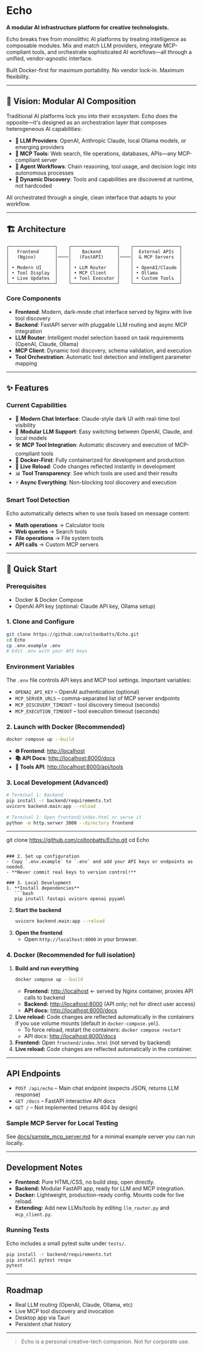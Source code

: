 # Echo

**A modular AI infrastructure platform for creative technologists.**

Echo breaks free from monolithic AI platforms by treating intelligence as composable modules. Mix and match LLM providers, integrate MCP-compliant tools, and orchestrate sophisticated AI workflows—all through a unified, vendor-agnostic interface.

Built Docker-first for maximum portability. No vendor lock-in. Maximum flexibility.

---

## 🎯 Vision: Modular AI Composition

Traditional AI platforms lock you into their ecosystem. Echo does the opposite—it's designed as an orchestration layer that composes heterogeneous AI capabilities:

- **🧠 LLM Providers**: OpenAI, Anthropic Claude, local Ollama models, or emerging providers
- **🔧 MCP Tools**: Web search, file operations, databases, APIs—any MCP-compliant server
- **🤖 Agent Workflows**: Chain reasoning, tool usage, and decision logic into autonomous processes
- **🔄 Dynamic Discovery**: Tools and capabilities are discovered at runtime, not hardcoded

All orchestrated through a single, clean interface that adapts to your workflow.

---

## 🏗️ Architecture

```
┌─────────────────┐    ┌─────────────────┐    ┌─────────────────┐
│   Frontend      │    │    Backend      │    │  External APIs  │
│   (Nginx)       │────│   (FastAPI)     │────│  & MCP Servers  │
│                 │    │                 │    │                 │
│ • Modern UI     │    │ • LLM Router    │    │ • OpenAI/Claude │
│ • Tool Display  │    │ • MCP Client    │    │ • Ollama        │
│ • Live Updates  │    │ • Tool Executor │    │ • Custom Tools  │
└─────────────────┘    └─────────────────┘    └─────────────────┘
```

### Core Components

- **Frontend**: Modern, dark-mode chat interface served by Nginx with live tool discovery
- **Backend**: FastAPI server with pluggable LLM routing and async MCP integration
- **LLM Router**: Intelligent model selection based on task requirements (OpenAI, Claude, Ollama)
- **MCP Client**: Dynamic tool discovery, schema validation, and execution
- **Tool Orchestration**: Automatic tool detection and intelligent parameter mapping

---

## ✨ Features

### Current Capabilities
- 🎨 **Modern Chat Interface**: Claude-style dark UI with real-time tool visibility
- 🔌 **Modular LLM Support**: Easy switching between OpenAI, Claude, and local models
- 🛠️ **MCP Tool Integration**: Automatic discovery and execution of MCP-compliant tools
- 🐳 **Docker-First**: Fully containerized for development and production
- 🔄 **Live Reload**: Code changes reflected instantly in development
- 📊 **Tool Transparency**: See which tools are used and their results
- ⚡ **Async Everything**: Non-blocking tool discovery and execution

### Smart Tool Detection
Echo automatically detects when to use tools based on message content:
- **Math operations** → Calculator tools
- **Web queries** → Search tools
- **File operations** → File system tools
- **API calls** → Custom MCP servers

---

## 🚀 Quick Start

### Prerequisites
- Docker & Docker Compose
- OpenAI API key (optional: Claude API key, Ollama setup)

### 1. Clone and Configure
```bash
git clone https://github.com/coltonbatts/Echo.git
cd Echo
cp .env.example .env
# Edit .env with your API keys
```

### Environment Variables
The `.env` file controls API keys and MCP tool settings. Important variables:

- `OPENAI_API_KEY` – OpenAI authentication (optional)
- `MCP_SERVER_URLS` – comma-separated list of MCP server endpoints
- `MCP_DISCOVERY_TIMEOUT` – tool discovery timeout (seconds)
- `MCP_EXECUTION_TIMEOUT` – tool execution timeout (seconds)

### 2. Launch with Docker (Recommended)
```bash
docker compose up --build
```

- **🌐 Frontend**: [http://localhost](http://localhost)
- **📚 API Docs**: [http://localhost:8000/docs](http://localhost:8000/docs)
- **🔧 Tools API**: [http://localhost:8000/api/tools](http://localhost:8000/api/tools)

### 3. Local Development (Advanced)
```bash
# Terminal 1: Backend
pip install -r backend/requirements.txt
uvicorn backend.main:app --reload

# Terminal 2: Open frontend/index.html or serve it
python -m http.server 3000 --directory frontend
```

---
git clone https://github.com/coltonbatts/Echo.git
cd Echo
```

### 2. Set up configuration
- Copy `.env.example` to `.env` and add your API keys or endpoints as needed.
- **Never commit real keys to version control!**

### 3. Local Development
1. **Install dependencies**
   ```bash
   pip install fastapi uvicorn openai pyyaml
   ```
2. **Start the backend**
   ```bash
   uvicorn backend.main:app --reload
   ```
3. **Open the frontend**
   - Open `http://localhost:8000` in your browser.

### 4. Docker (Recommended for full isolation)
1. **Build and run everything**
    ```bash
    docker compose up --build
    ```
    - **Frontend:** [http://localhost](http://localhost) ← served by Nginx container, proxies API calls to backend
    - **Backend:** [http://localhost:8000](http://localhost:8000) (API only; not for direct user access)
    - **API docs:** [http://localhost:8000/docs](http://localhost:8000/docs)
2. **Live reload:** Code changes are reflected automatically in the containers if you use volume mounts (default in `docker-compose.yml`).
    - To force reload, restart the containers: `docker compose restart`
   - API docs: [http://localhost:8000/docs](http://localhost:8000/docs)
2. **Frontend:** Open `frontend/index.html` (not served by backend)
3. **Live reload:** Code changes are reflected automatically in the container.

---

## API Endpoints
- `POST /api/echo` – Main chat endpoint (expects JSON, returns LLM response)
- `GET /docs` – FastAPI interactive API docs
- `GET /` – Not implemented (returns 404 by design)

### Sample MCP Server for Local Testing
See [docs/sample_mcp_server.md](docs/sample_mcp_server.md) for a minimal example server you can run locally.

---

## Development Notes
- **Frontend:** Pure HTML/CSS, no build step, open directly.
- **Backend:** Modular FastAPI app, ready for LLM and MCP integration.
- **Docker:** Lightweight, production-ready config. Mounts code for live reload.
- **Extending:** Add new LLMs/tools by editing `llm_router.py` and `mcp_client.py`.

### Running Tests
Echo includes a small pytest suite under `tests/`.

```bash
pip install -r backend/requirements.txt
pip install pytest respx
pytest
```

---

## Roadmap
- Real LLM routing (OpenAI, Claude, Ollama, etc)
- Live MCP tool discovery and invocation
- Desktop app via Tauri
- Persistent chat history

---

> Echo is a personal creative-tech companion. Not for corporate use.
